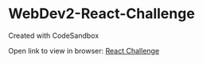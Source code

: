 # WebDev2-React-Challenge
Created with CodeSandbox

Open link to view in browser:
[React Challenge](https://codesandbox.io/s/github/ChelseaBahsler/WebDev2-React-Challenge)
